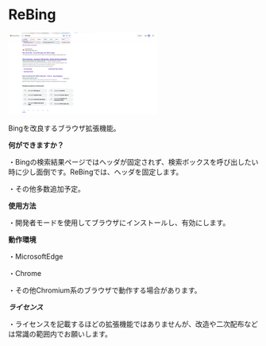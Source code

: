 # ReBing

![image](./image.png)

Bingを改良するブラウザ拡張機能。

**何ができますか？**

・Bingの検索結果ページではヘッダが固定されず、検索ボックスを呼び出したい時に少し面倒です。ReBingでは、ヘッダを固定します。

・その他多数追加予定。

**使用方法**

・開発者モードを使用してブラウザにインストールし、有効にします。

**動作環境**

・MicrosoftEdge

・Chrome

・その他Chromium系のブラウザで動作する場合があります。

***ライセンス***

・ライセンスを記載するほどの拡張機能ではありませんが、改造や二次配布などは常識の範囲内でお願いします。
